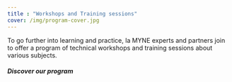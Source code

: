 ```yaml
---
title : "Workshops and Training sessions"
cover: /img/program-cover.jpg
---
```


To go further into learning and practice, la MYNE experts and partners join to offer a program of technical workshops and training sessions about various subjects.

##### Discover our program
